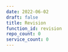 ```yaml
---
date: 2022-06-02
draft: false
title: Revision
function_id: revision
repo_count: 0
service_count: 0
---
```



